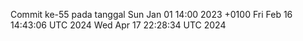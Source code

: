 Commit ke-55 pada tanggal Sun Jan 01 14:00 2023 +0100
Fri Feb 16 14:43:06 UTC 2024
Wed Apr 17 22:28:34 UTC 2024
